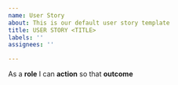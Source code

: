 ```yaml
---
name: User Story
about: This is our default user story template
title: USER STORY <TITLE>
labels: ''
assignees: ''

---
```


As a **role** I can **action** so that **outcome**
